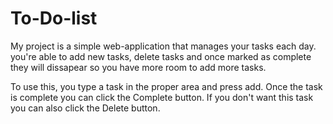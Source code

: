 # To-Do-list
My project is a simple web-application that manages your tasks each day.
you're able to add new tasks, delete tasks and once marked as complete they will dissapear so you have more room to add more tasks.

To use this, you type a task in the proper area and press add. Once the task is complete you can click the Complete button. If you don't want this task you can also click the Delete button.
